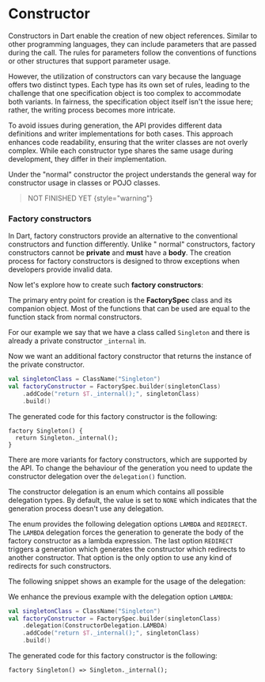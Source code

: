 # Constructor

Constructors in Dart enable the creation of new object references. Similar to other programming languages, they can
include
parameters that are passed during the call. The rules for parameters follow the conventions of functions or other
structures that support parameter usage.

However, the utilization of constructors can vary because the language offers two distinct types. Each type has its own
set of rules, leading to the challenge that one specification object is too complex to accommodate both variants. In
fairness, the specification object itself isn't the issue here; rather, the writing process becomes more intricate.

To avoid issues during generation, the API provides different data definitions and writer implementations for both
cases. This approach enhances code readability, ensuring that the writer classes are not overly complex. While each
constructor type shares the same usage during development, they differ in their implementation.

Under the "normal" constructor the project understands the general way for constructor usage in classes or POJO classes.

> NOT FINISHED YET
> {style="warning"}

### Factory constructors

In Dart, factory constructors provide an alternative to the conventional constructors and function differently. Unlike "
normal" constructors, factory constructors cannot be **private** and **must** have a **body**. The creation process for
factory constructors is designed to throw exceptions when developers provide invalid data.

Now let's explore how to create such **factory constructors**:

The primary entry point for creation is the **FactorySpec** class and its companion object.
Most of the functions that can be used are equal to the function stack from normal constructors.

For our example we say that we have a class called `Singleton` and there is already a private constructor `_internal`
in.

Now we want an additional factory constructor that returns the instance of the private constructor.

```Kotlin
val singletonClass = ClassName("Singleton")
val factoryConstructor = FactorySpec.builder(singletonClass)
    .addCode("return $T._internal();", singletonClass)
    .build()
```

The generated code for this factory constructor is the following:

```text
factory Singleton() {
  return Singleton._internal();
}
```

There are more variants for factory constructors, which are supported by the API. To change the behaviour of the
generation you need to update the constructor delegation over the `delegation()` function.

The constructor delegation is an enum which contains all possible delegation types. By default, the value is set
to `NONE` which indicates that the generation process doesn't use any delegation.

The enum provides the following delegation options `LAMBDA` and `REDIRECT`. The `LAMBDA` delegation forces the
generation
to generate the body of the factory constructor as a lambda expression. The last option `REDIRECT` triggers a generation
which generates the constructor which redirects to another constructor. That option is the only option to use any kind
of redirects for such constructors.

The following snippet shows an example for the usage of the delegation:

We enhance the previous example with the delegation option `LAMBDA`:
```Kotlin
val singletonClass = ClassName("Singleton")
val factoryConstructor = FactorySpec.builder(singletonClass)
    .delegation(ConstructorDelegation.LAMBDA)
    .addCode("return $T._internal();", singletonClass)
    .build()
```

The generated code for this factory constructor is the following:

```text
factory Singleton() => Singleton._internal();
```
